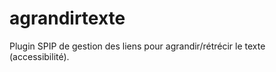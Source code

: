 agrandirtexte
=============

Plugin SPIP de gestion des liens pour agrandir/rétrécir le texte (accessibilité).
